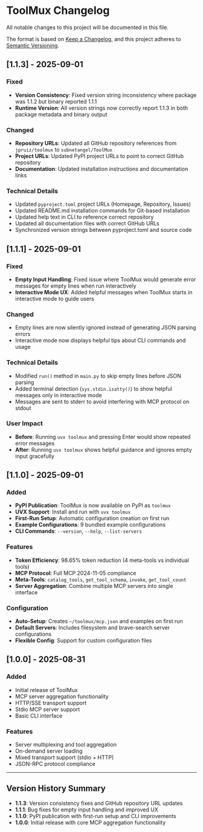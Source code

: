 # ToolMux Changelog

All notable changes to this project will be documented in this file.

The format is based on [Keep a Changelog](https://keepachangelog.com/en/1.0.0/),
and this project adheres to [Semantic Versioning](https://semver.org/spec/v2.0.0.html).

## [1.1.3] - 2025-09-01

### Fixed
- **Version Consistency**: Fixed version string inconsistency where package was 1.1.2 but binary reported 1.1.1
- **Runtime Version**: All version strings now correctly report 1.1.3 in both package metadata and binary output

### Changed
- **Repository URLs**: Updated all GitHub repository references from `jpruiz/toolmux` to `subnetangel/ToolMux`
- **Project URLs**: Updated PyPI project URLs to point to correct GitHub repository
- **Documentation**: Updated installation instructions and documentation links

### Technical Details
- Updated `pyproject.toml` project URLs (Homepage, Repository, Issues)
- Updated README.md installation commands for Git-based installation
- Updated help text in CLI to reference correct repository
- Updated all documentation files with correct GitHub URLs
- Synchronized version strings between pyproject.toml and source code

## [1.1.1] - 2025-09-01

### Fixed
- **Empty Input Handling**: Fixed issue where ToolMux would generate error messages for empty lines when run interactively
- **Interactive Mode UX**: Added helpful messages when ToolMux starts in interactive mode to guide users

### Changed
- Empty lines are now silently ignored instead of generating JSON parsing errors
- Interactive mode now displays helpful tips about CLI commands and usage

### Technical Details
- Modified `run()` method in `main.py` to skip empty lines before JSON parsing
- Added terminal detection (`sys.stdin.isatty()`) to show helpful messages only in interactive mode
- Messages are sent to stderr to avoid interfering with MCP protocol on stdout

### User Impact
- **Before**: Running `uvx toolmux` and pressing Enter would show repeated error messages
- **After**: Running `uvx toolmux` shows helpful guidance and ignores empty input gracefully

## [1.1.0] - 2025-09-01

### Added
- **PyPI Publication**: ToolMux is now available on PyPI as `toolmux`
- **UVX Support**: Install and run with `uvx toolmux`
- **First-Run Setup**: Automatic configuration creation on first run
- **Example Configurations**: 9 bundled example configurations
- **CLI Commands**: `--version`, `--help`, `--list-servers`

### Features
- **Token Efficiency**: 98.65% token reduction (4 meta-tools vs individual tools)
- **MCP Protocol**: Full MCP 2024-11-05 compliance
- **Meta-Tools**: `catalog_tools`, `get_tool_schema`, `invoke`, `get_tool_count`
- **Server Aggregation**: Combine multiple MCP servers into single interface

### Configuration
- **Auto-Setup**: Creates `~/toolmux/mcp.json` and examples on first run
- **Default Servers**: Includes filesystem and brave-search server configurations
- **Flexible Config**: Support for custom configuration files

## [1.0.0] - 2025-08-31

### Added
- Initial release of ToolMux
- MCP server aggregation functionality
- HTTP/SSE transport support
- Stdio MCP server support
- Basic CLI interface

### Features
- Server multiplexing and tool aggregation
- On-demand server loading
- Mixed transport support (stdio + HTTP)
- JSON-RPC protocol compliance

---

## Version History Summary

- **1.1.3**: Version consistency fixes and GitHub repository URL updates
- **1.1.1**: Bug fixes for empty input handling and improved UX
- **1.1.0**: PyPI publication with first-run setup and CLI improvements  
- **1.0.0**: Initial release with core MCP aggregation functionality